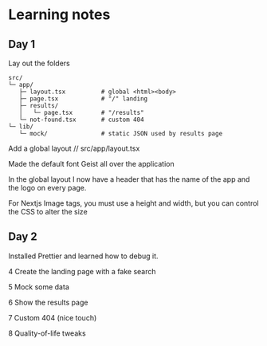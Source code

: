 # Learning notes

## Day 1

Lay out the folders

```text
src/
└─ app/
   ├─ layout.tsx          # global <html><body>
   ├─ page.tsx            # "/" landing
   ├─ results/
   │   └─ page.tsx        # "/results"
   └─ not-found.tsx       # custom 404
└─ lib/
   └─ mock/               # static JSON used by results page
```

Add a global layout // src/app/layout.tsx

Made the default font Geist all over the application

In the global layout I now have a header that has the name of the app and the logo on every page.

For Nextjs Image tags, you must use a height and width, but you can control the CSS to alter the size

## Day 2

Installed Prettier and learned how to debug it.

4 Create the landing page with a fake search

5 Mock some data

6 Show the results page

7 Custom 404 (nice touch)

8 Quality-of-life tweaks
